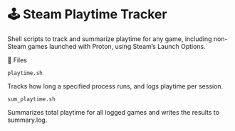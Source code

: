 # 🕹️ Steam Playtime Tracker

Shell scripts to track and summarize playtime for any game, including non-Steam games launched with Proton, using Steam’s Launch Options.



📁 Files

    playtime.sh
  Tracks how long a specified process runs, and logs playtime per session.

    sum_playtime.sh
  Summarizes total playtime for all logged games and writes the results to summary.log.
